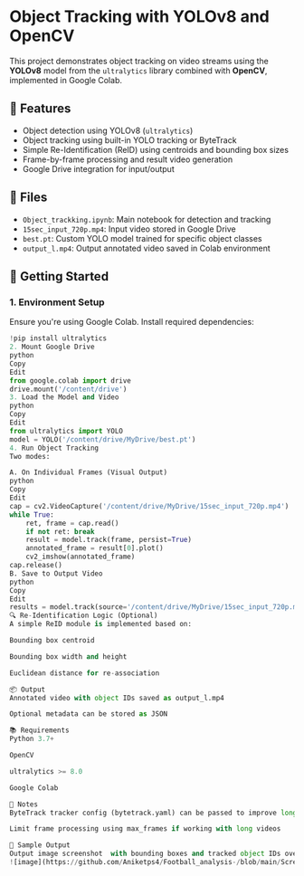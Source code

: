 # Object Tracking with YOLOv8 and OpenCV

This project demonstrates object tracking on video streams using the **YOLOv8** model from the `ultralytics` library combined with **OpenCV**, implemented in Google Colab.

## 🔧 Features

- Object detection using YOLOv8 (`ultralytics`)
- Object tracking using built-in YOLO tracking or ByteTrack
- Simple Re-Identification (ReID) using centroids and bounding box sizes
- Frame-by-frame processing and result video generation
- Google Drive integration for input/output

## 📁 Files

- `Object_trackking.ipynb`: Main notebook for detection and tracking
- `15sec_input_720p.mp4`: Input video stored in Google Drive
- `best.pt`: Custom YOLO model trained for specific object classes
- `output_l.mp4`: Output annotated video saved in Colab environment

## 🚀 Getting Started

### 1. Environment Setup

Ensure you're using Google Colab. Install required dependencies:

```python
!pip install ultralytics
2. Mount Google Drive
python
Copy
Edit
from google.colab import drive
drive.mount('/content/drive')
3. Load the Model and Video
python
Copy
Edit
from ultralytics import YOLO
model = YOLO('/content/drive/MyDrive/best.pt')
4. Run Object Tracking
Two modes:

A. On Individual Frames (Visual Output)
python
Copy
Edit
cap = cv2.VideoCapture('/content/drive/MyDrive/15sec_input_720p.mp4')
while True:
    ret, frame = cap.read()
    if not ret: break
    result = model.track(frame, persist=True)
    annotated_frame = result[0].plot()
    cv2_imshow(annotated_frame)
cap.release()
B. Save to Output Video
python
Copy
Edit
results = model.track(source='/content/drive/MyDrive/15sec_input_720p.mp4', show=True, save=True)
🔍 Re-Identification Logic (Optional)
A simple ReID module is implemented based on:

Bounding box centroid

Bounding box width and height

Euclidean distance for re-association

📦 Output
Annotated video with object IDs saved as output_l.mp4

Optional metadata can be stored as JSON

📚 Requirements
Python 3.7+

OpenCV

ultralytics >= 8.0

Google Colab

📌 Notes
ByteTrack tracker config (bytetrack.yaml) can be passed to improve long-term tracking

Limit frame processing using max_frames if working with long videos

📸 Sample Output
Output image screenshot  with bounding boxes and tracked object IDs overlayed frame.
![image](https://github.com/Aniketps4/Football_analysis-/blob/main/Screenshot%202025-07-07%20153833.png)

